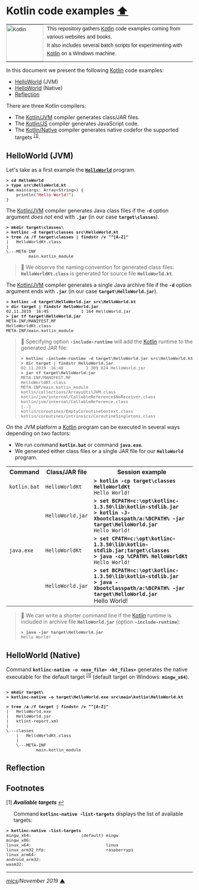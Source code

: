# <span id="top">Kotlin code examples</span> <span style="size:30%;"><a href="../README.md">⬆</a></span>

<table style="font-family:Helvetica,Arial;font-size:14px;line-height:1.6;">
  <tr>
  <td style="border:0;padding:0 10px 0 0;min-width:25%;"><a href="https://kotlinlang.org/"><img src="https://upload.wikimedia.org/wikipedia/commons/thumb/7/74/Kotlin-logo.svg/120px-Kotlin-logo.svg.png" width="100" alt="Kotlin"/></a></td>
  <td style="border:0;padding:0;vertical-align:text-top;">This repository gathers <a href="https://kotlinlang.org/">Kotlin</a> code examples coming from various websites and books.<br/>
  It also includes several batch scripts for experimenting with <a href="https://kotlinlang.org/">Kotlin</a> on a Windows machine.
  </td>
  </tr>
</table>

In this document we present the following [Kotlin] code examples:

- [HelloWorld](#hello-jvm) (JVM)
- [HelloWorld](#hello-native) (Native)
- [Reflection](#reflection)

There are three Kotlin compilers:
- The [Kotlin/JVM][kotlin_jvm] compiler generates class/JAR files.
- The [Kotlin/JS][kotlin_js] compiler generates JavaScript code.
- The [Kotlin/Native][kotlin_native] compiler generates native codefor the supported targets <sup id="anchor_01"><a href="#footnote_01">[1]</a></sup>.

## <span id="hello-jvm">HelloWorld (JVM)</span>

Let's take as a first example the [**`HelloWorld`**](HelloWorld/) program.

<pre style="font-size:80%;">
<b>&gt; cd HelloWorld</b>
<b>&gt; type src\HelloWorld.kt</b>
<b>fun</b> main(args: Array&lt;String&gt;) {
    println(<span style="color:#990000;">"Hello World!"</span>)
}
</pre>

The [Kotlin/JVM](https://kotlinlang.org/) compiler generates Java class files if the **`-d`** option argument *does not* end with **`.jar`** (in our case **`target\classes`**).

<pre style="font-size:80%;">
<b>&gt; mkdir target\classes\</b>
<b>&gt; kotlinc -d target\classes src\HelloWorld.kt</b>
<b>&gt; tree /a /f target\classes | findstr /v "^[A-Z]"</b>
|   HelloWorldKt.class
|
\---META-INF
         main.kotlin_module
</pre>

> **:mag_right:** We observe the naming convention for generated class files: **`HelloWorldKt.class`** is generated for source file **`HelloWorld.kt`**.

The [Kotlin/JVM](https://kotlinlang.org/) compiler generates a single Java archive file if the **`-d`** option argument ends with **`.jar`** (in our case **`target\HelloWorld.jar`**).

<pre style="font-size:80%;">
<b>&gt; kotlinc -d target\HelloWorld.jar src\HelloWorld.kt</b>
<b>&gt; dir target | findstr HelloWorld.jar</b>
02.11.2019  16:45             1 164 HelloWorld.jar
<b>&gt; jar tf target\HelloWorld.jar</b>
META-INF/MANIFEST.MF
HelloWorldKt.class
META-INF/main.kotlin_module
</pre>

> **:mag_right:** Specifying option **`-include-runtime`** will add the [Kotlin](https://kotlinlang.org/) runtime to the generated JAR file:
> <pre style="font-size:80%;">
> <b>&gt; kotlinc -include-runtime -d target\HelloWorld.jar src\HelloWorld.kt</b>
> <b>&gt; dir target | findstr HelloWorld.jar</b>
> 02.11.2019  16:40         1 309 824 HelloWorld.jar
> <b>&gt; jar tf target\HelloWorld.jar</b>
> META-INF/MANIFEST.MF
> HelloWorldKt.class
> META-INF/main.kotlin_module
> kotlin/collections/ArraysUtilJVM.class
> kotlin/jvm/internal/CallableReference$NoReceiver.class
> kotlin/jvm/internal/CallableReference.class
> [..]
> kotlin/coroutines/EmptyCoroutineContext.class
> kotlin/coroutines/intrinsics/CoroutineSingletons.class
> </pre>


On the JVM platform a [Kotlin](https://kotlinlang.org/) program can be executed in several ways depending on two factors:
- We run command **`kotlin.bat`** or command **`java.exe`**.
- We generated either class files or a single JAR file for our **`HelloWorld`** program.

<table>
<tr><th>Command</th><th>Class/JAR file</th><th>Session example</th></tr>
<tr><td><code>kotlin.bat</code></td><td><code>HelloWorldKt</code></td><td><code><b>&gt; kotlin -cp target\classes HelloWorldKt</b></br>Hello World!</code></tr>
<tr><td>&nbsp;</td><td><code>HelloWorld.jar</code></td><td><code><b>&gt; set BCPATH=c:\opt\kotlinc-1.3.50\lib\kotlin-stdlib.jar</br>&gt; kotlin -J-Xbootclasspath/a:%BCPATH% -jar target\HelloWorld.jar</b></br>Hello World!</code></td></tr>
<tr><td><code>java.exe</code></td><td><code>HelloWorldKt</code></td><td><code><b>&gt; set CPATH=c:\opt\kotlinc-1.3.50\lib\kotlin-stdlib.jar;target\classes<br/>&gt; java -cp %CPATH% HelloWorldKt</b></br>Hello World!</code></td></tr>
<tr><td>&nbsp;</td><td><code>HelloWorld.jar</code></td><td><code><b>&gt; set BCPATH=c:\opt\kotlinc-1.3.50\lib\kotlin-stdlib.jar</br>&gt; java -Xbootclasspath/a:%BCPATH% -jar target\HelloWorld.jar</code></b></br>Hello World!</code></td></tr>
</table>

> **:mag_right:** We can write a shorter command line if the [Kotlin](https://kotlinlang.org/) runtime is included in archive file **`HelloWorld.jar`** (option **`-include-runtime`**): 
> <pre style="font-size:80%;">
> <b>&gt; java -jar target\HelloWorld.jar</b>
> Hello World!
> </pre>

## <span id="hello-native">HelloWorld (Native)</span>

Command **`kotlinc-native -o <exe_file> <kt_files>`** generates the native executable for the default target <sup id="anchor_01"><a href="#footnote_01">[1]</a></sup> (default target on Windows: **`mingw_x64`**).

<pre style="font-size:80%;"> 
<b>&gt; mkdir target\</b>
<b>&gt; kotlinc-native -o target\HelloWorld.exe src\main\kotlin\HelloWorld.kt</b>
&nbsp;
<b>&gt; tree /a /f target | findstr /v "^[A-Z]"</b>
|   HelloWorld.exe
|   HelloWorld.jar
|   ktlint-report.xml
|
\---classes
    |   HelloWorldKt.class
    |
    \---META-INF
            main.kotlin_module
</pre>

## <span id="reflection">Reflection</span>


## <span id="footnotes">Footnotes</span>

<a name="footnote_01">[1]</a> ***Available targets*** [↩](#anchor_01)

<p style="margin:0 0 1em 20px;">
Command <b><code>kotlinc-native -list-targets</code></b> displays the list of available targets:
</p>
<pre style="font-size:80%;">
<b>&gt; kotlinc-native -list-targets</b>
mingw_x64:                    (default) mingw
mingw_x86:
linux_x64:                              linux
linux_arm32_hfp:                        raspberrypi
linux_arm64:
android_arm32:
wasm32:
</pre>

***

*[mics](http://lampwww.epfl.ch/~michelou/)/November 2019* [**&#9650;**](#top)
<span id="bottom">&nbsp;</span>

<!-- link refs -->

[kotlin]: https://kotlinlang.org/
[kotlin_js]: https://kotlinlang.org/docs/reference/compiler-reference.html#kotlinjs-compiler-options
[kotlin_jvm]: https://kotlinlang.org/docs/reference/compiler-reference.html#kotlinjvm-compiler-options
[kotlin_native]: https://kotlinlang.org/docs/reference/compiler-reference.html#kotlinnative-compiler-options
